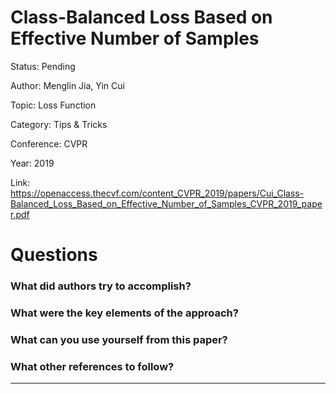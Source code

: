 # Class-Balanced Loss Based on Effective Number of Samples
Status: Pending

Author: Menglin Jia, Yin Cui

Topic: Loss Function

Category: Tips & Tricks

Conference: CVPR

Year: 2019

Link: https://openaccess.thecvf.com/content_CVPR_2019/papers/Cui_Class-Balanced_Loss_Based_on_Effective_Number_of_Samples_CVPR_2019_paper.pdf

# Questions

### What did authors try to accomplish?

### What were the key elements of the approach?

### What can you use yourself from this paper?

### What other references to follow?

---